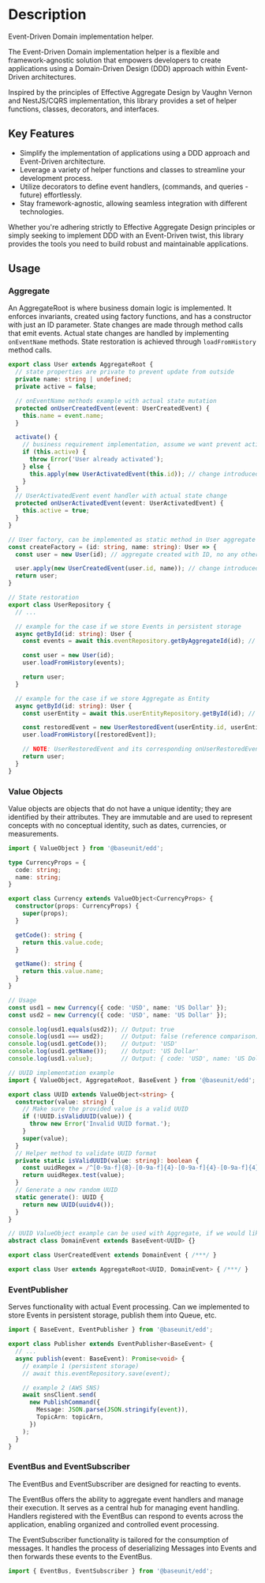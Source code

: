 # Description

Event-Driven Domain implementation helper.

The Event-Driven Domain implementation helper is a flexible and framework-agnostic solution that empowers developers to create applications using a Domain-Driven Design (DDD) approach within Event-Driven architectures.

Inspired by the principles of Effective Aggregate Design by Vaughn Vernon and NestJS/CQRS implementation, this library provides a set of helper functions, classes, decorators, and interfaces.

## Key Features

- Simplify the implementation of applications using a DDD approach and Event-Driven architecture.
- Leverage a variety of helper functions and classes to streamline your development process.
- Utilize decorators to define event handlers, (commands, and queries - future) effortlessly.
- Stay framework-agnostic, allowing seamless integration with different technologies.

Whether you're adhering strictly to Effective Aggregate Design principles or simply seeking to implement DDD with an Event-Driven twist, this library provides the tools you need to build robust and maintainable applications.

## Usage

### Aggregate

An AggregateRoot is where business domain logic is implemented. It enforces invariants, created using factory functions, and has a constructor with just an ID parameter. State changes are made through method calls that emit events. Actual state changes are handled by implementing `onEventName` methods. State restoration is achieved through `loadFromHistory` method calls.

```typescript
export class User extends AggregateRoot {
  // state properties are private to prevent update from outside
  private name: string | undefined;
  private active = false;

  // onEventName methods example with actual state mutation
  protected onUserCreatedEvent(event: UserCreatedEvent) {
    this.name = event.name;
  }

  activate() {
    // business requirement implementation, assume we want prevent activation if the User is already active
    if (this.active) {
      throw Error('User already activated');
    } else {
      this.apply(new UserActivatedEvent(this.id)); // change introduced via Event
    }
  }
  // UserActivatedEvent event handler with actual state change
  protected onUserActivatedEvent(event: UserActivatedEvent) {
    this.active = true;
  }
}
```

```typescript
// User factory, can be implemented as static method in User aggregate
const createFactory = (id: string, name: string): User => {
  const user = new User(id); // aggregate created with ID, no any other state related prop are passed

  user.apply(new UserCreatedEvent(user.id, name)); // change introduced via Event without any specific requirements
  return user;
}
```

```typescript
// State restoration
export class UserRepository {
  // ...

  // example for the case if we store Events in persistent storage
  async getById(id: string): User {
    const events = await this.eventRepository.getByAggregateId(id); // returns array of Events

    const user = new User(id);
    user.loadFromHistory(events);

    return user;
  }

  // example for the case if we store Aggregate as Entity
  async getById(id: string): User {
    const userEntity = await this.userEntityRepository.getById(id); // returns UserEntity record

    const restoredEvent = new UserRestoredEvent(userEntity.id, userEntity.name, userEntity.active);
    user.loadFromHistory([restoredEvent]);

    // NOTE: UserRestoredEvent and its corresponding onUserRestoredEvent must be implemented for User aggregate
    return user;
  }
}
```

### Value Objects

Value objects are objects that do not have a unique identity; they are identified by their attributes. They are immutable and are used to represent concepts with no conceptual identity, such as dates, currencies, or measurements.

```typescript
import { ValueObject } from '@baseunit/edd';

type CurrencyProps = {
  code: string;
  name: string;
}

export class Currency extends ValueObject<CurrencyProps> {
  constructor(props: CurrencyProps) {
    super(props);
  }

  getCode(): string {
    return this.value.code;
  }

  getName(): string {
    return this.value.name;
  }
}

// Usage
const usd1 = new Currency({ code: 'USD', name: 'US Dollar' });
const usd2 = new Currency({ code: 'USD', name: 'US Dollar' });

console.log(usd1.equals(usd2)); // Output: true
console.log(usd1 === usd2);     // Output: false (reference comparison)
console.log(usd1.getCode());    // Output: 'USD'
console.log(usd1.getName());    // Output: 'US Dollar'
console.log(usd1.value);        // Output: { code: 'USD', name: 'US Dollar' }
```

```typescript
// UUID implementation example
import { ValueObject, AggregateRoot, BaseEvent } from '@baseunit/edd';

export class UUID extends ValueObject<string> {
  constructor(value: string) {
    // Make sure the provided value is a valid UUID
    if (!UUID.isValidUUID(value)) {
      throw new Error('Invalid UUID format.');
    }
    super(value);
  }
  // Helper method to validate UUID format
  private static isValidUUID(value: string): boolean {
    const uuidRegex = /^[0-9a-f]{8}-[0-9a-f]{4}-[0-9a-f]{4}-[0-9a-f]{4}-[0-9a-f]{12}$/i;
    return uuidRegex.test(value);
  }
  // Generate a new random UUID
  static generate(): UUID {
    return new UUID(uuidv4());
  }
}
```

```typescript
// UUID ValueObject example can be used with Aggregate, if we would like to have Aggregate with non string id type
abstract class DomainEvent extends BaseEvent<UUID> {}

export class UserCreatedEvent extends DomainEvent { /***/ }

export class User extends AggregateRoot<UUID, DomainEvent> { /***/ }
```

### EventPublisher

Serves functionality with actual Event processing. Can we implemented to store Events in persistent storage, publish them into Queue, etc.

```typescript
import { BaseEvent, EventPublisher } from '@baseunit/edd';

export class Publisher extends EventPublisher<BaseEvent> {
  // ...
  async publish(event: BaseEvent): Promise<void> {
    // example 1 (persistent storage)
    // await this.eventRepository.save(event);

    // example 2 (AWS SNS)
    await snsClient.send(
      new PublishCommand({
        Message: JSON.parse(JSON.stringify(event)),
        TopicArn: topicArn,
      })
    );
  }
}
```

### EventBus and EventSubscriber

The EventBus and EventSubscriber are designed for reacting to events.

The EventBus offers the ability to aggregate event handlers and manage their execution. It serves as a central hub for managing event handling. Handlers registered with the EventBus can respond to events across the application, enabling organized and controlled event processing.

The EventSubscriber functionality is tailored for the consumption of messages. It handles the process of deserializing Messages into Events and then forwards these events to the EventBus.

```typescript
import { EventBus, EventSubscriber } from '@baseunit/edd';
```